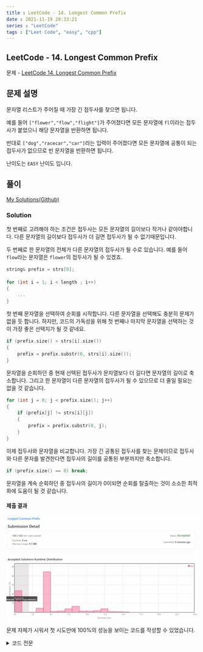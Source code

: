 ```yaml
---
title : LeetCode - 14. Longest Common Prefix
date : 2021-11-19 20:33:21
series : "LeetCode"
tags : ["Leet Code", "easy", "cpp"]
---
```


## LeetCode - 14. Longest Common Prefix
문제 - [LeetCode 14. Longest Common Prefix](https://leetcode.com/problems/longest-common-prefix/)

## 문제 설명
문자열 리스트가 주어질 때 가장 긴 접두사를 찾으면 됩니다.

예를 들어 `["flower","flow","flight"]`가 주어졌다면 모든 문자열에 `fl`이라는 접두사가 붙었으니 해당 문자열을 반환하면 됩니다.

반대로 `["dog","racecar","car"]`라는 입력이 주어졌다면 모든 문자열에 공통이 되는 접두사가 없으므로 빈 문자열을 반환하면 됩니다.

난이도는 `EASY` 난이도 입니다.

## 풀이
[My Solutions(Github)](https://github.com/LDobac/leetcode/tree/master/14.%20Longest%20Common%20Prefix)

### Solution
첫 번째로 고려해야 하는 조건은 접두사는 모든 문자열의 길이보다 작거나 같아야합니다. 다른 문자열의 길이보다 접두사가 더 길면 접두사가 될 수 없기때문입니다.

두 번째로 한 문자열의 전체가 다른 문자열의 접두사가 될 수로 있습니다. 예를 들어 `flow`라는 문자열은 `flower`의 접두사가 될 수 있겠죠.

```cpp
string& prefix = strs[0];

for (int i = 1; i < length ; i++)
{
    ...
}
```
첫 번째 문자열을 선택하여 순회를 시작합니다. 다른 문자열을 선택해도 충분히 문제가 없을 듯 합니다. 하지만, 코드의 가독성을 위해 첫 번째나 마지막 문자열을 선택하는 것이 가장 좋은 선택지가 될 것 같네요.


```cpp
if (prefix.size() > strs[i].size())
{
    prefix = prefix.substr(0, strs[i].size());
}
```

문자열을 순회하던 중 현재 선택된 접두사가 문자열보다 더 길다면 문자열의 길이로 축소합니다. 그리고 한 문자열이 다른 문자열의 접두사가 될 수 있으므로 더 줄일 필요는 없을 것 같습니다.

```cpp
for (int j = 0; j < prefix.size(); j++)
{
    if (prefix[j] != strs[i][j])
    {
        prefix = prefix.substr(0, j);
    }
}
```

이제 접두사와 문자열을 비교합니다. 가장 긴 공통된 접두사를 찾는 문제이므로 접두사와 다른 문자를 발견한다면 접두사의 길이를 공통된 부분까지만 축소합니다.

```cpp
if (prefix.size() == 0) break;
```

문자열을 계속 순회하던 중 접두사의 길이가 0이되면 순회를 탈출하는 것이 소소한 최적화에 도움이 될 것 같습니다.

#### 제출 결과
![Solution 1 result](./images/14/result_1.webp)

문제 자체가 시워서 첫 시도만에 100%의 성능을 보이는 코드를 작성할 수 있었습니다.

<details>
<summary>코드 전문</summary>
    
```cpp
class Solution 
{
public:
    string longestCommonPrefix(vector<string>& strs) 
    {
        int length = strs.size();

        if (length == 0) return "";
        else if (length == 1) return strs[0];

        string& prefix = strs[0];

        for (int i = 1; i < length ; i++)
        {
            if (prefix.size() > strs[i].size())
            {
                prefix = prefix.substr(0, strs[i].size());
            }

            for (int j = 0; j < prefix.size(); j++)
            {
                if (prefix[j] != strs[i][j])
                {
                    prefix = prefix.substr(0, j);
                }
            }

            if (prefix.size() == 0) break;
        }

        return prefix;
    }
};
```

</details>
